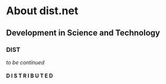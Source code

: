# About dist.net
## Development in Science and Technology
### DIST

_to be continued_

#### D I S T R I B U T E D
